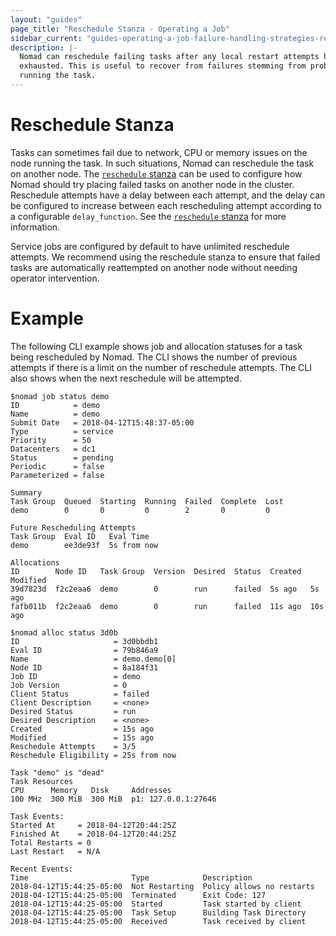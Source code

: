 ```yaml
---
layout: "guides"
page_title: "Reschedule Stanza - Operating a Job"
sidebar_current: "guides-operating-a-job-failure-handling-strategies-reschedule"
description: |-
  Nomad can reschedule failing tasks after any local restart attempts have been
  exhausted. This is useful to recover from failures stemming from problems in the node
  running the task.
---
```


# Reschedule Stanza

Tasks can sometimes fail due to network, CPU or memory issues on the node running the task. In such situations,
Nomad can reschedule the task on another node. The [`reschedule` stanza][reschedule] can be used to configure how
Nomad should try placing failed tasks on another node in the cluster. Reschedule attempts have a delay between
each attempt, and the delay can be configured to increase between each rescheduling attempt according to a configurable
`delay_function`. See the [`reschedule` stanza][reschedule] for more information.

Service jobs are configured by default to have unlimited reschedule attempts. We recommend using the reschedule
stanza to ensure that failed tasks are automatically reattempted on another node without needing operator intervention.

# Example
The following CLI example shows job and allocation statuses for a task being rescheduled by Nomad.
The CLI shows the number of previous attempts if there is a limit on the number of reschedule attempts.
The CLI also shows when the next reschedule will be attempted.

```text
$nomad job status demo
ID            = demo
Name          = demo
Submit Date   = 2018-04-12T15:48:37-05:00
Type          = service
Priority      = 50
Datacenters   = dc1
Status        = pending
Periodic      = false
Parameterized = false

Summary
Task Group  Queued  Starting  Running  Failed  Complete  Lost
demo        0       0         0        2       0         0

Future Rescheduling Attempts
Task Group  Eval ID   Eval Time
demo        ee3de93f  5s from now

Allocations
ID        Node ID   Task Group  Version  Desired  Status  Created  Modified
39d7823d  f2c2eaa6  demo        0        run      failed  5s ago   5s ago
fafb011b  f2c2eaa6  demo        0        run      failed  11s ago  10s ago

```

```text
$nomad alloc status 3d0b
ID                     = 3d0bbdb1
Eval ID                = 79b846a9
Name                   = demo.demo[0]
Node ID                = 8a184f31
Job ID                 = demo
Job Version            = 0
Client Status          = failed
Client Description     = <none>
Desired Status         = run
Desired Description    = <none>
Created                = 15s ago
Modified               = 15s ago
Reschedule Attempts    = 3/5
Reschedule Eligibility = 25s from now

Task "demo" is "dead"
Task Resources
CPU      Memory   Disk     Addresses
100 MHz  300 MiB  300 MiB  p1: 127.0.0.1:27646

Task Events:
Started At     = 2018-04-12T20:44:25Z
Finished At    = 2018-04-12T20:44:25Z
Total Restarts = 0
Last Restart   = N/A

Recent Events:
Time                       Type            Description
2018-04-12T15:44:25-05:00  Not Restarting  Policy allows no restarts
2018-04-12T15:44:25-05:00  Terminated      Exit Code: 127
2018-04-12T15:44:25-05:00  Started         Task started by client
2018-04-12T15:44:25-05:00  Task Setup      Building Task Directory
2018-04-12T15:44:25-05:00  Received        Task received by client

```

[reschedule]: /docs/job-specification/reschedule.html "Nomad reschedule Stanza"
